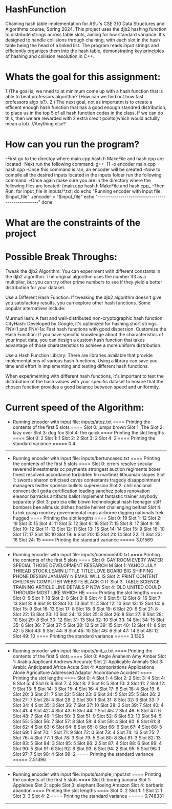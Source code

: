 # HashFunction
 Chaining hash table implementation for ASU's CSE 310 Data Structures and Algorithms course, Spring 2024. This project uses the djb2 hashing function to distribute strings across table slots, aiming for low standard variance. It's designed to handle collisions through chaining, with each slot in the hash table being the head of a linked list. The program reads input strings and efficiently organizes them into the hash table, demonstrating key principles of hashing and collision resolution in C++.

 # Whats the goal for this assignment:
1.)The goal is, we nned to at minimum come up with a hash function that is able to beat professors algorithm? (How can we find out how fast professors algo is?).
2.) The next goal, not as importatnt is to create a efficent enough hash function that has a good enough standred distribution, to place us in the top 5 of all hash function codes in the class. If we can do this, then we are rewarded with 2 extra credit points(which would actullly mean a lot).
//Anything else?

# How can you run the program?
-First go to the directoy where main.cpp hash.h MakeFile and hash.cpp are located
-Next run the following command: g++-11 -o encoder main.cpp hash.cpp
-Once this command is ran, an encoder will be created
-Now to compile all the desired inputs located in the inputs folder run the following command:
-Once again make sure you are in the directory where the following files are located: (main.cpp hash.h MakeFile and hash.cpp_
-Then Run: for input_file in inputs/*.txt; do
    echo "Running encoder with input file: $input_file"
    ./encoder < "$input_file"
    echo "-------------------------------------------------"
done

# What are the constraints of the project

# Possible Break Throughs:
Tweak the djb2 Algorithm: You can experiment with different constants in the djb2 algorithm. The original algorithm uses the number 33 as a multiplier, but you can try other prime numbers to see if they yield a better distribution for your dataset.

Use a Different Hash Function: If tweaking the djb2 algorithm doesn't give you satisfactory results, you can explore other hash functions. Some popular alternatives include:

MurmurHash: A fast and well-distributed non-cryptographic hash function.
CityHash: Developed by Google, it's optimized for hashing short strings.
FNV-1 and FNV-1a: Fast hash functions with good dispersion.
Customize the Hash Function: If you have specific knowledge about the characteristics of your input data, you can design a custom hash function that takes advantage of those characteristics to achieve a more uniform distribution.

Use a Hash Function Library: There are libraries available that provide implementations of various hash functions. Using a library can save you time and effort in implementing and testing different hash functions.

When experimenting with different hash functions, it's important to test the distribution of the hash values with your specific dataset to ensure that the chosen function provides a good balance between speed and uniformity.

# Current speed of the Algorithm:

* Running encoder with input file: inputs/atoz.txt
==== Printing the contents of the first 5 slots ====
Slot 0: jumps brown 
Slot 1: The 
Slot 2: lazy over 
Slot 3: dog fox 
Slot 4: the quick 
==== Printing the slot lengths ====
Slot 0: 2
Slot 1: 1
Slot 2: 2
Slot 3: 2
Slot 4: 2
==== Printing the standard variance =====
0.4
-------------------------------------------------
* Running encoder with input file: inputs/bertuncased.txt
==== Printing the contents of the first 5 slots ====
Slot 0: errors resolve secular reverend investments cc payments strongest auction regiments boxer finest resolved accordance forbidden fin martinez lithuanian slopes 
Slot 1: swords sharon criticised caves contestants tragedy disappointment managers twitter sponsor bullets supervision 
Slot 2: chill nacional convent doll gotta certification loading sanchez poles renovation eleanor barracks artifacts ballot implement fantastic trainer anybody separately 
Slot 3: patricia ellie blown technological nash teenager stiff bombers bee allmusic dishes hostile helmet challenging belfast 
Slot 4: tu ink grasp monkey governmental cops airborne digging nationals trek hugged 
==== Printing the slot lengths ====
Slot 0: 19
Slot 1: 12
Slot 2: 19
Slot 3: 15
Slot 4: 11
Slot 5: 12
Slot 6: 16
Slot 7: 15
Slot 8: 17
Slot 9: 19
Slot 10: 12
Slot 11: 13
Slot 12: 11
Slot 13: 15
Slot 14: 14
Slot 15: 9
Slot 16: 10
Slot 17: 17
Slot 18: 10
Slot 19: 9
Slot 20: 15
Slot 21: 14
Slot 22: 11
Slot 23: 16
Slot 24: 15
==== Printing the standard variance =====
3.01569
-------------------------------------------------
* Running encoder with input file: inputs/common500.txt
==== Printing the contents of the first 5 slots ====
Slot 0: GAY ROOM EVERY WATER SPECIAL THOSE DEVELOPMENT RESEARCH M 
Slot 1: YAHOO JULY THREAD STOCK LEARN LITTLE TITLE LOVE BOARD BIG SHIPPING PHONE DESIGN JANUARY N EMAIL WILL IS 
Slot 2: PRINT CONTENT CHILDREN COMPUTER WEBSITE BLACK O IT 
Slot 3: TABLE SCIENCE TRAINING ARTICLE LINE DETAILS P NEW 
Slot 4: OLD UNITED COULD THROUGH MOST LIKE WHICH HE 
==== Printing the slot lengths ====
Slot 0: 9
Slot 1: 18
Slot 2: 8
Slot 3: 8
Slot 4: 8
Slot 5: 12
Slot 6: 16
Slot 7: 13
Slot 8: 8
Slot 9: 13
Slot 10: 13
Slot 11: 4
Slot 12: 10
Slot 13: 12
Slot 14: 6
Slot 15: 9
Slot 16: 13
Slot 17: 8
Slot 18: 9
Slot 19: 6
Slot 20: 6
Slot 21: 8
Slot 22: 13
Slot 23: 10
Slot 24: 13
Slot 25: 8
Slot 26: 8
Slot 27: 9
Slot 28: 10
Slot 29: 8
Slot 30: 12
Slot 31: 13
Slot 32: 10
Slot 33: 14
Slot 34: 15
Slot 35: 6
Slot 36: 7
Slot 37: 5
Slot 38: 12
Slot 39: 15
Slot 40: 12
Slot 41: 8
Slot 42: 5
Slot 43: 9
Slot 44: 9
Slot 45: 10
Slot 46: 6
Slot 47: 14
Slot 48: 12
Slot 49: 10
==== Printing the standard variance =====
3.1305
-------------------------------------------------
* Running encoder with input file: inputs/mit_a.txt
==== Printing the contents of the first 5 slots ====
Slot 0: Angle Anaheim Amy Amber 
Slot 1: Arabia Applicant Andrews Accurate 
Slot 2: Applicable Animals 
Slot 3: Arabic Anticipated Africa Acute 
Slot 4: Appropriations Applications Alone Agriculture Addressed Adaptor Accordance Accident 
==== Printing the slot lengths ====
Slot 0: 4
Slot 1: 4
Slot 2: 2
Slot 3: 4
Slot 4: 8
Slot 5: 4
Slot 6: 6
Slot 7: 4
Slot 8: 2
Slot 9: 5
Slot 10: 3
Slot 11: 7
Slot 12: 9
Slot 13: 6
Slot 14: 3
Slot 15: 4
Slot 16: 4
Slot 17: 6
Slot 18: 4
Slot 19: 6
Slot 20: 3
Slot 21: 7
Slot 22: 5
Slot 23: 6
Slot 24: 5
Slot 25: 5
Slot 26: 2
Slot 27: 7
Slot 28: 4
Slot 29: 2
Slot 30: 1
Slot 31: 8
Slot 32: 3
Slot 33: 7
Slot 34: 4
Slot 35: 3
Slot 36: 7
Slot 37: 10
Slot 38: 3
Slot 39: 7
Slot 40: 4
Slot 41: 4
Slot 42: 4
Slot 43: 6
Slot 44: 1
Slot 45: 2
Slot 46: 6
Slot 47: 6
Slot 48: 7
Slot 49: 1
Slot 50: 3
Slot 51: 9
Slot 52: 6
Slot 53: 10
Slot 54: 5
Slot 55: 5
Slot 56: 7
Slot 57: 8
Slot 58: 4
Slot 59: 4
Slot 60: 8
Slot 61: 8
Slot 62: 4
Slot 63: 6
Slot 64: 8
Slot 65: 8
Slot 66: 6
Slot 67: 4
Slot 68: 5
Slot 69: 1
Slot 70: 1
Slot 71: 9
Slot 72: 0
Slot 73: 4
Slot 74: 13
Slot 75: 7
Slot 76: 4
Slot 77: 1
Slot 78: 3
Slot 79: 5
Slot 80: 8
Slot 81: 3
Slot 82: 13
Slot 83: 5
Slot 84: 3
Slot 85: 5
Slot 86: 2
Slot 87: 4
Slot 88: 6
Slot 89: 4
Slot 90: 5
Slot 91: 6
Slot 92: 8
Slot 93: 6
Slot 94: 2
Slot 95: 5
Slot 96: 1
Slot 97: 7
Slot 98: 4
Slot 99: 2
==== Printing the standard variance =====
2.51396
-------------------------------------------------
* Running encoder with input file: inputs/sample_input.txt
==== Printing the contents of the first 5 slots ====
Slot 0: boring banana 
Slot 1: Applebee 
Slot 2: apple 
Slot 3: elephant  Boeing Amazon 
Slot 4: barbaric abandon 
==== Printing the slot lengths ====
Slot 0: 2
Slot 1: 1
Slot 2: 1
Slot 3: 3
Slot 4: 2
==== Printing the standard variance =====
0.748331
------------------------------------------------- 







